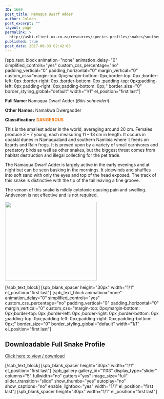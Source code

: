 ```yaml
---
ID: 1669
post_title: Namaqua Dwarf Adder
author: Joleen
post_excerpt: ""
layout: page
permalink: >
  http://asbi.client-ux.co.za/resources/species-profiles/snakes/southern-africa/namaqua-dwarf-adder/
published: true
post_date: 2017-08-03 02:42:03
---
```

[spb_text_block animation="none" animation_delay="0" simplified_controls="yes" custom_css_percentage="no" padding_vertical="0" padding_horizontal="0" margin_vertical="0" custom_css="margin-top: 0px;margin-bottom: 0px;border-top: 0px ;border-left: 0px ;border-right: 0px ;border-bottom: 0px ;padding-top: 0px;padding-left: 0px;padding-right: 0px;padding-bottom: 0px;" border_size="0" border_styling_global="default" width="1/1" el_position="first last"]

<strong>Full Name: </strong>Namaqua Dwarf Adder (<em>Bitis schneideri</em>)

<strong>Other Names:</strong> Namakwa Dwergadder

<strong>Classification:</strong> <strong><span style="color: #f17710;">DANGEROUS</span></strong>

This is the smallest adder in the world, averaging around 20 cm. Females produce 3 – 7 young, each measuring 11 – 13 cm in length. It occurs in coastal dunes in Namaqualand and southern Namibia where it feeds on lizards and Rain frogs. It is preyed upon by a variety of small carnivores and predatory birds as well as other snakes, but the biggest threat comes from habitat destruction and illegal collecting for the pet trade.

The Namaqua Dwarf Adder is largely active in the early evenings and at night but can be seen basking in the mornings. It sidewinds and shuffles into soft sand with only the eyes and top of the head exposed. The track of this snake is distinctive with the tip of the tail leaving a fine groove.

The venom of this snake is mildly cytotoxic causing pain and swelling. Antivenom is not effective and is not required.

<a href="http://asbi.client-ux.co.za/wp-content/uploads/2016/06/Namaqua_Dwarf_Adder_DIST_web.jpg"><img class="alignnone wp-image-888 size-medium" src="http://asbi.client-ux.co.za/wp-content/uploads/2016/06/Namaqua_Dwarf_Adder_DIST_web-300x257.jpg" width="300" height="257" /></a>

[/spb_text_block] [spb_blank_spacer height="30px" width="1/1" el_position="first last"] [spb_text_block animation="none" animation_delay="0" simplified_controls="yes" custom_css_percentage="no" padding_vertical="0" padding_horizontal="0" margin_vertical="0" custom_css="margin-top: 0px;margin-bottom: 0px;border-top: 0px ;border-left: 0px ;border-right: 0px ;border-bottom: 0px ;padding-top: 0px;padding-left: 0px;padding-right: 0px;padding-bottom: 0px;" border_size="0" border_styling_global="default" width="1/1" el_position="first last"]
<h2>Downloadable Full Snake Profile</h2>
<a href="http://asbi.client-ux.co.za/wp-content/uploads/2016/06/20170522_ASI_SP_Namaqua_Dwarf_Adder_A4_DESKTOP.pdf" target="_blank">Click here to view / download</a>

[/spb_text_block] [spb_blank_spacer height="30px" width="1/1" el_position="first last"] [spb_gallery gallery_id="1103" display_type="slider" columns="5" fullwidth="no" gutters="yes" image_size="full" slider_transition="slide" show_thumbs="yes" autoplay="no" show_captions="no" enable_lightbox="yes" width="1/1" el_position="first last"] [spb_blank_spacer height="30px" width="1/1" el_position="first last"]
